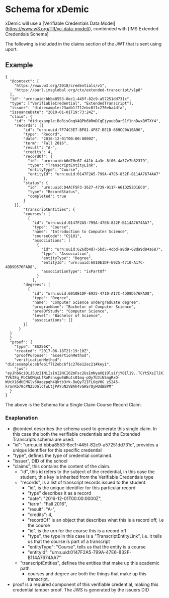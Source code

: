# Schema for xDemic
xDemic will use a [Verifiable Credentials Data Model] (https://www.w3.org/TR/vc-data-model/), combinded with [IMS Extended Credentials Schema]  

The following is included in the claims section of the JWT that is sent using uport.

## Example
```
{
  "@context": [
    "https://www.w3.org/2018/credentials/v1",
    "https://purl.imsglobal.org/ctx/extended-transcript/v1p0"
  ],
  "id": "urn:uuid:bbba8553-8ec1-445f-82c9-a57251dd731c",
  "type": ["VerifiableCredential", "ExtendedTranscript"],
  "issuer": "did:example:23adb1f712ebc6f1c276eba4dfa",
  "issuanceDate": "2010-01-01T19:73:24Z",
  "claim": {
	"id": "did:example:BcRisGnqV4QPb6bRmDCqEjyuubBarS1Y1nhDwxBMTXY4",
	"records": [{
        "id": "urn:uuid:7F74C3E7-BF81-4F87-BE1D-689CC0A1BA96",
        "type": "Record",
        "date": "2016-12-01T00:00:0000Z",
        "term": "Fall 2016",
        "result": "A-",
        "credits": 4,
        "recordOf": {
          "id": "urn:uuid:b6d70c67-d41b-4a3e-8f06-4a57e7b82379",
          "type": "TranscriptEntityLink",
          "entityType": "Course",
          "entityId": "urn:uuid:0147F2A5-799A-47E6-832F-B114A7674AA7"
        },
        "status": {
          "id": "urn:uuid:D4ACF5F3-3627-4739-911F-A61D252D1EC0",
          "type": "RecordStatus",
          "completed": true
        }
    }],  
        "transcriptEntities": {
        "courses": [
          {
            "id": "urn:uuid:0147F2A5-799A-47E6-832F-B114A7674AA7",
            "type": "Course",
            "name": "Introduction to Computer Science",
            "courseCode": "CS101",
            "associations": [
              {
                "id": "urn:uuid:626db4d7-5bd5-4cbd-a8d9-68da9d84a687",
                "type": "Association",
                "entityType": "Degree",
                "entityId": "urn:uuid:6010E1DF-E925-4710-A17C-4DD9D576FAD8",
                "associationType": "isPartOf"
              }
            ],
        "degrees": [
          {
            "id": "urn:uuid:6010E1DF-E925-4710-A17C-4DD9D576FAD8",
            "type": "Degree",
            "name": "Computer Science undergraduate degree",
            "programName": "Bachelor of Computer Science",
            "areaOfStudy": "Computer Science",
            "level": "Bachelor of Science",
            "associations": []
      	}]
      }
  }
  }
  "proof": {
    "type": "ES256K",
    "created": "2017-06-18T21:19:10Z",
    "proofPurpose": "assertionMethod",
    "verificationMethod": "did:example:ebfeb1f712ebc6f1c276e12ec21#key1",
    "jws": "eyJhbGciOiJSUzI1NiIsImI2NCI6ZmFsc2UsImNyaXQiOlsiYjY0Il19..TCYt5XsITJX1CxPCT8yAV-TVkIEq_PbChOMqsLfRoPsnsgw5WEuts01mq-pQy7UJiN5mgRxD-WUcX16dUEMGlv50aqzpqh4Qktb3rk-BuQy72IFLOqV0G_zS245-kronKb78cPN25DGlcTwLtjPAYuNzVBAh4vGHSrQyHUdBBPM"
  }
}
```

The above is the Schema for a Single Claim Course Record Claim.

### Exaplanation

* @context describes the schema used to generate this single claim. In this case the both the verifiable credentials and the Extended Transcripts schema are used.
* "id": "urn:uuid:bbba8553-8ec1-445f-82c9-a57251dd731c", provides a unique identifier for this specific credential
* "type", defines the type of credential contained.
* "issuer", DID of the school
* "claims", this contains the content of the claim.
	* "id", this id refers to the subject of the credential, in this case the student, this key is inherited from the Verifiable Credentials type
	* "records", is a list of transcript records issued to the student. 
		* "id", is the unique identifier for this particular record
		* "type" describes it as a record
		* "date": "2016-12-01T00:00:0000Z",
		* "term": "Fall 2016",
		* "result": "A-",
		* "credits": 4,
		* "recordOf" is an object that describes what this is a record off, i.e the course
		* "id", is the urn for the course this is a record off 
		* "type", the type in this case is a "TranscriptEntityLink", i.e. it tells us that the course is part of a transcript
		* "entityType": "Course", tells us that the entity is a course
		* "entityId": "urn:uuid:0147F2A5-799A-47E6-832F-B114A7674AA7"
	* "transcriptEntities", defines the entities that make up this academic path
		* courses and degree are both the things that make up this transcript.
* proof is a required component of this verifiable credential, making this credential tamper proof. The JWS is generated by the issuers DID
